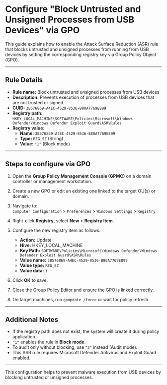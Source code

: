 # Configure "Block Untrusted and Unsigned Processes from USB Devices" via GPO

This guide explains how to enable the Attack Surface Reduction (ASR) rule that blocks untrusted and unsigned processes from running from USB devices by setting the corresponding registry key via Group Policy Object (GPO).

---

## Rule Details

- **Rule name:** Block untrusted and unsigned processes from USB devices
- **Description:** Prevents execution of processes from USB devices that are not trusted or signed.
- **GUID:** `3B576869-A4EC-4529-8536-B80A7769E899`
- **Registry path:**  
  `HKEY_LOCAL_MACHINE\SOFTWARE\Policies\Microsoft\Windows Defender\Windows Defender Exploit Guard\ASR\Rules`
- **Registry value:**  
  - **Name:** `3B576869-A4EC-4529-8536-B80A7769E899`  
  - **Type:** `REG_SZ` (String)  
  - **Value:** `"1"` (Block mode)

---

## Steps to configure via GPO

1. Open the **Group Policy Management Console (GPMC)** on a domain controller or management workstation.

2. Create a new GPO or edit an existing one linked to the target OU(s) or domain.

3. Navigate to:  
   `Computer Configuration` > `Preferences` > `Windows Settings` > `Registry`

4. Right-click **Registry**, select **New** > **Registry Item**.

5. Configure the new registry item as follows:

   - **Action:** Update  
   - **Hive:** HKEY_LOCAL_MACHINE  
   - **Key Path:** `SOFTWARE\Policies\Microsoft\Windows Defender\Windows Defender Exploit Guard\ASR\Rules`  
   - **Value name:** `3B576869-A4EC-4529-8536-B80A7769E899`  
   - **Value type:** `REG_SZ`  
   - **Value data:** `1`

6. Click **OK** to save.

7. Close the Group Policy Editor and ensure the GPO is linked correctly.

8. On target machines, run `gpupdate /force` or wait for policy refresh.

---

## Additional Notes

- If the registry path does not exist, the system will create it during policy application.
- `"1"` enables the rule in **Block mode**.
- To audit only without blocking, use `"2"` instead (Audit mode).
- This ASR rule requires Microsoft Defender Antivirus and Exploit Guard enabled.

---

This configuration helps to prevent malware execution from USB devices by blocking untrusted or unsigned processes.


